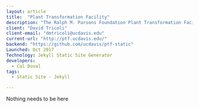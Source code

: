 ```yaml
---
layout: article
title:  "Plant Transformation Facility"
description: "The Ralph M. Parsons Foundation Plant Transformation Facility was established at the University of California at Davis to provide cost effective plant transformation and plant cell biology services for the plant research community."
client: "David Tricoli"
client-email: "dmtricoli@ucdavis.edu"
current-url: "http://ptf.ucdavis.edu/"
backend: "https://github.com/ucdavis/ptf-static"
Launched: Oct 2017
Technology: Jekyll Static Site Generator
developers:
  - Cal Doval
tags:
  - Static Site - Jekyll

---
```

Nothing needs to be here
